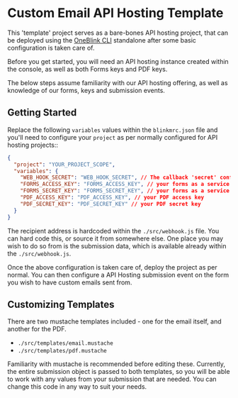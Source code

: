 # Custom Email API Hosting Template

This 'template' project serves as a bare-bones API hosting project, that can be deployed using the [OneBlink CLI](https://www.npmjs.com/package/@oneblink/cli) standalone after some basic configuration is taken care of.

Before you get started, you will need an API hosting instance created within the console, as well as both Forms keys and PDF keys.

The below steps assume familiarity with our API hosting offering, as well as knowledge of our forms, keys and submission events.

## Getting Started

Replace the following `variables` values within the `blinkmrc.json` file and you'll need to configure your `project` as per normally configured for API hosting projects::

```json
{
  "project": "YOUR_PROJECT_SCOPE",
  "variables": {
    "WEB_HOOK_SECRET": "WEB_HOOK_SECRET", // The callback 'secret' configured on your API hosting submission event
    "FORMS_ACCESS_KEY": "FORMS_ACCESS_KEY", // your forms as a service access key
    "FORMS_SECRET_KEY": "FORMS_SECRET_KEY", // your forms as a service secret key
    "PDF_ACCESS_KEY": "PDF_ACCESS_KEY", // your PDF access key
    "PDF_SECRET_KEY": "PDF_SECRET_KEY" // your PDF secret key
  }
}
```

The recipient address is hardcoded within the `./src/webhook.js` file. You can hard code this, or source it from somewhere else. One place you may wish to do so from is the submission data, which is available already within the `./src/webhook.js`.

Once the above configuration is taken care of, deploy the project as per normal. You can then configure a API Hosting submission event on the form you wish to have custom emails sent from.

## Customizing Templates

There are two mustache templates included - one for the email itself, and another for the PDF.

- `./src/templates/email.mustache`
- `./src/templates/pdf.mustache`

Familiarity with mustache is recommended before editing these. Currently, the entire submission object is passed to both templates, so you will be able to work with any values from your submission that are needed. You can change this code in any way to suit your needs.
